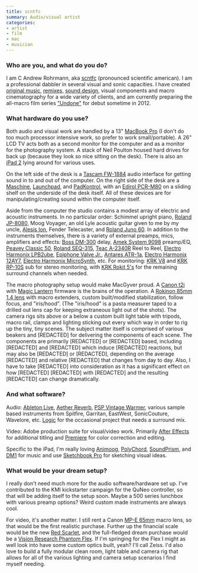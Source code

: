 ```yaml
---
title: scntfc
summary: Audio/visual artist
categories:
- artist
- film
- mac
- musician
---
```


### Who are you, and what do you do?

I am C Andrew Rohrmann, aka [scntfc](http://cargocollective.com/scntfc "C's website.") (pronounced scientific american). I am a professional dabbler in several visual and sonic capacities. I have created [original music](http://www.youtube.com/watch?v=-7fudSMOva4 "The trailer for 'Zombies of Mass Destruction' on YouTube."), [remixes](http://vimeo.com/17420257/ "A remix of Bob Dylan's 'Master of War' for Crackdown 2, on Vimeo."), [sound design](http://cargocollective.com/scntfc/Microsoft-Xbox-Dashboard "C's post on the Xbox dashboard."), visual components and macro cinematography for a wide variety of clients, and am currently preparing the all-macro film series ["Undone"](http://vimeo.com/21348086/ "A mini-film from 'Undone', on Vimeo.") for debut sometime in 2012.

### What hardware do you use?

Both audio and visual work are handled by a 13" [MacBook Pro][macbook-pro] (I don't do too much processor intensive work, so prefer to work small/portable). A 26" LCD TV acts both as a second monitor for the computer and as a monitor for the photography system. A stack of Neil Poulton housed hard drives for back up (because they look so nice sitting on the desk). There is also an [iPad 2][ipad-2] lying around for various uses.

On the left side of the desk is a [Tascam FW-1884][fw-1884] audio interface for getting sound in to and out of the computer. On the right side of the desk are a [Maschine][], [Launchpad][], and [PadKontrol][], with an [Edirol PCR-M80][pcr-m80] on a sliding shelf on the underside of the desk itself. All of these devices are for manipulating/creating sound within the computer itself.

Aside from the computer the studio contains a modest array of electric and acoustic instruments. In no particular order: Schimmel upright piano, [Roland JP-8080][jp-8080], Moog Voyager, an old Lyle acoustic guitar given to me by my uncle, [Alesis Ion][ion.2], Fender Telecaster, and [Roland Juno 60][juno-60]. In addition to the instruments themselves, there is a variety of external preamps, mics, amplifiers and effects: [Boss DM-300][dm-300] delay, [Amek System 9098][system-9098] preamp/EQ, [Peavey Classic 50][classic-50-212], [Roland SEQ-315][seq-315], [Teac A-2340R][a-2340r] Reel to Reel, [Electro Harmonix LPB2ube][lpb-2ube], [Epiphone Valve Jr.][valve-junior], [Antares ATR-1a][atr-1a], [Electro Harmonix 12AY7][12ay7], [Electro Harmonix MicroSynth][micro-synthesizer], etc. For monitoring: [KRK V8][v8] and [KRK RP-10S][10s] sub for stereo monitoring, with [KRK Rokit 5's][rokit-5] for the remaining surround channels when needed.

The macro photography setup would make MacGyver proud. A [Canon t2i][eos-rebel-t2i] with [Magic Lantern][magic-lantern] firmware is the brains of the operation. A [Rokinon 85mm 1.4 lens][85m-p-85mm-f1.4] with macro extenders, custom built/modified stabilization, follow focus, and "iris/hood". (The "iris/hood" is a pasta measurer taped to a drilled out lens cap for keeping extraneous light out of the shots). The camera rigs sits above or a below a custom built light table with tripods, macro rail, clamps and lighting sticking out every which way in order to rig up the tiny, tiny scenes. The subject matter itself is comprised of various beakers and \[REDACTED\] for delivering the components of each scene. The components are primarily \[REDACTED\] or \[REDACTED\] based, including \[REDACTED\] and \[REDACTED\] which induce \[REDACTED\] reactions, but may also be \[REDACTED\] or \[REDACTED\], depending on the average \[REDACTED\] and relative \[REDACTED\] that changes from day to day. Also, I have to take \[REDACTED\] into consideration as it has a significant effect on how \[REDACTED\] \[REDACTED\] with \[REDACTED\] and the resulting \[REDACTED\] can change dramatically.

### And what software?

Audio: [Ableton Live][live], [Aether Reverb][aether], [PSP Vintage Warmer][vintage-warmer], various sample based instruments from Spitfire, Garritan, EastWest, SonicCouture, Wavelore, etc. [Logic][logic-pro] for the occasional project that needs a surround mix.

Video: Adobe production suite for visual/video work. Primarily [After Effects][after-effects] for additional titling and [Premiere][] for color correction and editing.

Specific to the iPad, I'm really loving [Animoog][animoog-ios], [PolyChord][polychord-ios], [SoundPrism][soundprism-ios], and [DM1][dm1-ios] for music and use [Sketchbook Pro][sketchbook-pro-ios] for sketching visual ideas.

### What would be your dream setup?

I really don't need much more for the audio software/hardware set up. I've contributed to the KMI kickstarter campaign for the QuNeo controller, so that will be adding itself to the setup soon. Maybe a 500 series lunchbox with various preamp options? Weird custom made instruments are always cool.

For video, it's another matter. I still rent a Canon [MP-E 65mm][mp-e-65mm-f2.8-1-5x] macro lens, so that would be the first realistic purchase. Further up the financial scale would be the new [Red Scarlet][scarlet], and the full-fledged dream purchase would be a [Vision Research Phantom Flex][phantom-flex]. If I'm springing for the Flex I might as well look into have some custom optics built, yeah? I'll call Zeiss. I'd also love to build a fully modular clean room, light table and camera rig that allows for all of the various lighting and camera setup scenarios I find myself needing.

[10s]: http://www.krksys.com/KRK-Subwoofers "A subwoofer."
[12ay7]: https://www.ehx.com/products/12ay7-mic-pre "A mic preamp."
[85m-p-85mm-f1.4]: https://www.amazon.com/Rokinon-85M-P-Aspherical-Pentax-Black/dp/B0025F4AWW "A DSLR lens."
[a-2340r]: https://vimeo.com/8220643 "A reel to reel machine."
[aether]: https://www.2caudio.com/products/aether/ "A reverb plugin."
[after-effects]: https://www.adobe.com/products/aftereffects.html "Motion graphics and video editing software."
[animoog-ios]: https://www.moogmusic.com/products/apps/animoog "A synthesizer for iOS."
[atr-1a]: https://www.sweetwater.com/store/detail/ATR1--antares-atr-1a "A hardware implementation of Auto-Tune."
[classic-50-212]: https://peavey.com/products/index.cfm/item/801/116331/Classic&reg;50212 "A guitar amp."
[dm-300]: http://www.crazyanalog.com/menu/DM300B.htm "A delay machine."
[dm1-ios]: http://fingerlab.net/portfolio/dm1 "A drum machine app."
[eos-rebel-t2i]: https://en.wikipedia.org/wiki/Canon_EOS_550D "An 18 megapixel camera."
[fw-1884]: https://tascam.com/product/fw-1884/ "An audio/MIDI interface and control surface."
[ion.2]: http://www.vintagesynth.com/misc/ion.php "A synthesizer."
[ipad-2]: https://www.apple.com/ipad/ "A tablet device."
[jp-8080]: http://www.rolandus.com/products/details/268 "A synth module."
[juno-60]: https://en.wikipedia.org/wiki/Roland_Juno-60 "A synthesizer."
[launchpad]: http://us.novationmusic.com/midi-controllers-digital-dj/launchpad "A controller for Ableton Live."
[live]: https://www.ableton.com/en/live/ "Musical creation software."
[logic-pro]: https://www.apple.com/logic-pro/ "A professional audio application for the Mac."
[lpb-2ube]: https://www.ehx.com/products/lpb-2ube "A line-level preamp."
[macbook-pro]: https://www.apple.com/macbook-pro/ "A laptop."
[magic-lantern]: http://magiclantern.wikia.com/wiki/Magic_Lantern_Firmware_Wiki "Custom firmware for high-end Canon cameras."
[maschine]: https://www.native-instruments.com/en/products/maschine/production-systems/maschine/ "A tactile sequencer and sampler."
[micro-synthesizer]: https://www.ehx.com/products/micro-synthesizer "Synth sounds creation hardware."
[mp-e-65mm-f2.8-1-5x]: https://www.amazon.com/Canon-MP-E-65mm-Macro-Cameras/dp/B00009XVD5 "A DSLR macro lens."
[padkontrol]: http://www.korg.com/us/products/controllers/padkontrol/ "A MIDI studio controller."
[pcr-m80]: http://www.rolandus.com/products/details/707 "A USB MIDI keyboard."
[phantom-flex]: http://www.visionresearch.com/Products/High-Speed-Cameras/Phantom-Flex/ "A super high-end video camera."
[polychord-ios]: http://polychordapp.com/ "A music creation app."
[premiere]: https://www.adobe.com/products/premiere.html "A video editing suite."
[rokit-5]: http://www.krksys.com/krk-studio-monitor-speakers/rokit/rokit-5.html "Studio monitors."
[scarlet]: https://www.red.com/products/scarlet "A high-end 4k digital video camera."
[seq-315]: https://www.matrixsynth.com/2011/09/roland-seq-315-analog-stereo-graphic-eq.html "A graphic equaliser."
[sketchbook-pro-ios]: https://www.sketchbook.com/mobile "A drawing app."
[soundprism-ios]: http://audanika.com/ "A unique music creation app."
[system-9098]: http://www.amek.com/products/dma/index.html "A dual mic amp."
[v8]: https://www.mio.co.za/article/krk-v8-studio-monitor-2007-08-21 "Studio monitor speakers."
[valve-junior]: https://en.wikipedia.org/wiki/Epiphone_Valve_Junior "A guitar amp."
[vintage-warmer]: http://www.pspaudioware.com/plugins/dynamic_processors/psp_vintagewarmer2/ "An analog-style compressor/limiter plugin."

